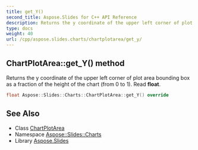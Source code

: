 ```yaml
---
title: get_Y()
second_title: Aspose.Slides for C++ API Reference
description: Returns the y coordinate of the upper left corner of plot area bounding box as a fraction of the height of the chart (from 0 to 1). Read float.
type: docs
weight: 40
url: /cpp/aspose.slides.charts/chartplotarea/get_y/
---
```

## ChartPlotArea::get_Y() method


Returns the y coordinate of the upper left corner of plot area bounding box as a fraction of the height of the chart (from 0 to 1). Read **float**.

```cpp
float Aspose::Slides::Charts::ChartPlotArea::get_Y() override
```

## See Also

* Class [ChartPlotArea](./)
* Namespace [Aspose::Slides::Charts](../)
* Library [Aspose.Slides](../../)